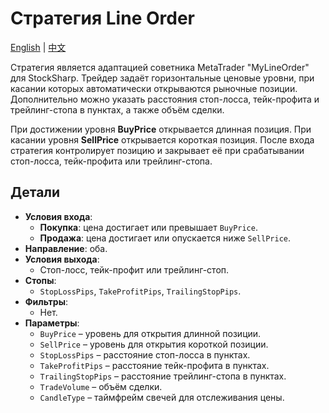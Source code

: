 # Стратегия Line Order
[English](README.md) | [中文](README_cn.md)

Стратегия является адаптацией советника MetaTrader "MyLineOrder" для StockSharp. Трейдер задаёт горизонтальные ценовые уровни, при касании которых автоматически открываются рыночные позиции. Дополнительно можно указать расстояния стоп-лосса, тейк-профита и трейлинг-стопа в пунктах, а также объём сделки.

При достижении уровня **BuyPrice** открывается длинная позиция. При касании уровня **SellPrice** открывается короткая позиция. После входа стратегия контролирует позицию и закрывает её при срабатывании стоп-лосса, тейк-профита или трейлинг-стопа.

## Детали

- **Условия входа**:
  - **Покупка**: цена достигает или превышает `BuyPrice`.
  - **Продажа**: цена достигает или опускается ниже `SellPrice`.
- **Направление**: оба.
- **Условия выхода**:
  - Стоп-лосс, тейк-профит или трейлинг-стоп.
- **Стопы**:
  - `StopLossPips`, `TakeProfitPips`, `TrailingStopPips`.
- **Фильтры**:
  - Нет.
- **Параметры**:
  - `BuyPrice` – уровень для открытия длинной позиции.
  - `SellPrice` – уровень для открытия короткой позиции.
  - `StopLossPips` – расстояние стоп-лосса в пунктах.
  - `TakeProfitPips` – расстояние тейк-профита в пунктах.
  - `TrailingStopPips` – расстояние трейлинг-стопа в пунктах.
  - `TradeVolume` – объём сделки.
  - `CandleType` – таймфрейм свечей для отслеживания цены.
